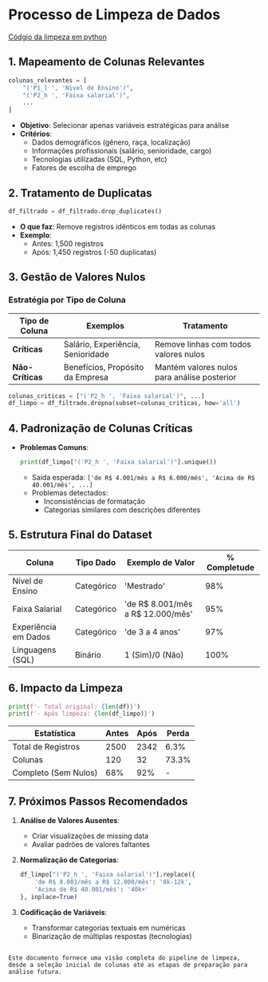 # Processo de Limpeza de Dados

[Códgio da limpeza em python](/src/analise_exploratoria_state_of_data/Analise_Exploratoria.ipynb)

## 1. Mapeamento de Colunas Relevantes
```python
colunas_relevantes = [
    "('P1_l ', 'Nivel de Ensino')",
    "('P2_h ', 'Faixa salarial')",
    ...
]
```
- **Objetivo**: Selecionar apenas variáveis estratégicas para análise
- **Critérios**:
  - Dados demográficos (gênero, raça, localização)
  - Informações profissionais (salário, senioridade, cargo)
  - Tecnologias utilizadas (SQL, Python, etc)
  - Fatores de escolha de emprego

## 2. Tratamento de Duplicatas
```python
df_filtrado = df_filtrado.drop_duplicates()
```
- **O que faz**: Remove registros idênticos em todas as colunas
- **Exemplo**:
  - Antes: 1,500 registros
  - Após: 1,450 registros (-50 duplicatas)

## 3. Gestão de Valores Nulos
### Estratégia por Tipo de Coluna

| Tipo de Coluna         | Exemplos                          | Tratamento                              |
|------------------------|-----------------------------------|-----------------------------------------|
| **Críticas**           | Salário, Experiência, Senioridade | Remove linhas com todos valores nulos   |
| **Não-Críticas**       | Benefícios, Propósito da Empresa  | Mantém valores nulos para análise posterior |

```python
colunas_criticas = ["('P2_h ', 'Faixa salarial')", ...]
df_limpo = df_filtrado.dropna(subset=colunas_criticas, how='all')
```

## 4. Padronização de Colunas Críticas
- **Problemas Comuns**:
  ```python
  print(df_limpo["('P2_h ', 'Faixa salarial')"].unique())
  ```
  - Saída esperada: `['de R$ 4.001/mês a R$ 6.000/mês', 'Acima de R$ 40.001/mês', ...]`
  - Problemas detectados:
    - Inconsistências de formatação
    - Categorias similares com descrições diferentes

## 5. Estrutura Final do Dataset
| Coluna                 | Tipo Dado  | Exemplo de Valor                    | % Completude |
|------------------------|------------|-------------------------------------|--------------|
| Nível de Ensino        | Categórico | 'Mestrado'                          | 98%          |
| Faixa Salarial         | Categórico | 'de R$ 8.001/mês a R$ 12.000/mês'   | 95%          |
| Experiência em Dados   | Categórico | 'de 3 a 4 anos'                     | 97%          |
| Linguagens (SQL)       | Binário    | 1 (Sim)/0 (Não)                     | 100%         |

## 6. Impacto da Limpeza
```python
print(f'- Total original: {len(df)}')
print(f'- Após limpeza: {len(df_limpo)}')
```

| Estatística            | Antes | Após | Perda |
|------------------------|-------|------|-------|
| Total de Registros      | 2500  | 2342 | 6.3%  |
| Colunas                 | 120   | 32   | 73.3% |
| Completo (Sem Nulos)    | 68%   | 92%  | -     |

## 7. Próximos Passos Recomendados
1. **Análise de Valores Ausentes**:
   - Criar visualizações de missing data
   - Avaliar padrões de valores faltantes

2. **Normalização de Categorias**:
   ```python
   df_limpo["('P2_h ', 'Faixa salarial')"].replace({
       'de R$ 8.001/mês a R$ 12.000/mês': '8k-12k',
       'Acima de R$ 40.001/mês': '40k+'
   }, inplace=True)
   ```

3. **Codificação de Variáveis**:
   - Transformar categorias textuais em numéricas
   - Binarização de múltiplas respostas (tecnologias)
```

Este documento fornece uma visão completa do pipeline de limpeza, desde a seleção inicial de colunas até as etapas de preparação para análise futura.
